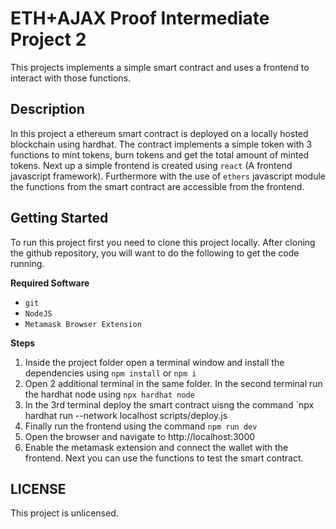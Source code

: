 # ETH+AJAX Proof Intermediate Project 2
This projects implements a simple smart contract and uses a frontend to interact with those
functions.

## Description
In this project a ethereum smart contract is deployed on a locally hosted blockchain using hardhat.
The contract implements a simple token with 3 functions to mint tokens, burn tokens and get the 
total amount of minted tokens. Next up a simple frontend is created using `react` (A frontend javascript
framework). Furthermore with the use of `ethers` javascript module the functions from the smart contract
are accessible from the frontend.


## Getting Started
To run this project first you need to clone this project locally. After cloning the github repository,
you will want to do the following to get the code running.

**Required Software**
+ `git`
+ `NodeJS`
+ `Metamask Browser Extension`

**Steps**
1. Inside the project folder open a terminal window and install the dependencies using
`npm install` or `npm i`
2. Open 2 additional terminal in the same folder. In the second terminal run the hardhat node using
`npx hardhat node`
3. In the 3rd terminal deploy the smart contract uisng the command
`npx hardhat run --network localhost scripts/deploy.js
4. Finally run the frontend using the command
`npm run dev`
5. Open the browser and navigate to http://localhost:3000
6. Enable the metamask extension and connect the wallet with the frontend. Next you can use the functions
to test the smart contract.

## LICENSE
This project is unlicensed.
